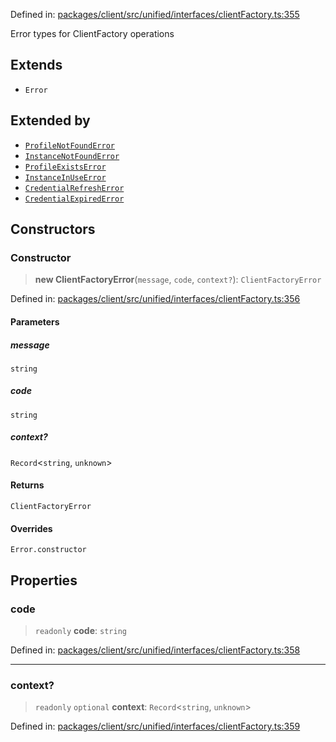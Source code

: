 Defined in: [packages/client/src/unified/interfaces/clientFactory.ts:355](https://github.com/signalwire/signalwire-js/blob/52fa77b6c8db68f4c99b30b3776f45a4309e15bf/packages/client/src/unified/interfaces/clientFactory.ts#L355)

Error types for ClientFactory operations

## Extends

- `Error`

## Extended by

- [`ProfileNotFoundError`](ProfileNotFoundError.md)
- [`InstanceNotFoundError`](InstanceNotFoundError.md)
- [`ProfileExistsError`](ProfileExistsError.md)
- [`InstanceInUseError`](InstanceInUseError.md)
- [`CredentialRefreshError`](CredentialRefreshError.md)
- [`CredentialExpiredError`](CredentialExpiredError.md)

## Constructors

### Constructor

> **new ClientFactoryError**(`message`, `code`, `context?`): `ClientFactoryError`

Defined in: [packages/client/src/unified/interfaces/clientFactory.ts:356](https://github.com/signalwire/signalwire-js/blob/52fa77b6c8db68f4c99b30b3776f45a4309e15bf/packages/client/src/unified/interfaces/clientFactory.ts#L356)

#### Parameters

##### message

`string`

##### code

`string`

##### context?

`Record`\<`string`, `unknown`\>

#### Returns

`ClientFactoryError`

#### Overrides

`Error.constructor`

## Properties

### code

> `readonly` **code**: `string`

Defined in: [packages/client/src/unified/interfaces/clientFactory.ts:358](https://github.com/signalwire/signalwire-js/blob/52fa77b6c8db68f4c99b30b3776f45a4309e15bf/packages/client/src/unified/interfaces/clientFactory.ts#L358)

***

### context?

> `readonly` `optional` **context**: `Record`\<`string`, `unknown`\>

Defined in: [packages/client/src/unified/interfaces/clientFactory.ts:359](https://github.com/signalwire/signalwire-js/blob/52fa77b6c8db68f4c99b30b3776f45a4309e15bf/packages/client/src/unified/interfaces/clientFactory.ts#L359)

